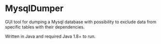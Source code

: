 MysqlDumper
===========

GUI tool for dumping a Mysql database with possibility to exclude data from
specific tables with their dependencies.

Written in Java and required Java 1.8+ to run.